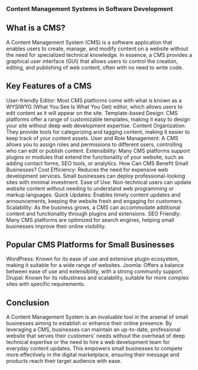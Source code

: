 ### Content Management Systems in Software Development
## What is a CMS?
A Content Management System (CMS) is a software application that enables users to create, manage, and modify content on a website without the need for specialized technical knowledge. In essence, a CMS provides a graphical user interface (GUI) that allows users to control the creation, editing, and publishing of web content, often with no need to write code.

## Key Features of a CMS
User-friendly Editor: Most CMS platforms come with what is known as a WYSIWYG (What You See Is What You Get) editor, which allows users to edit content as it will appear on the site.
Template-based Design: CMS platforms offer a range of customizable templates, making it easy to design your site without deep web development expertise.
Content Organization: They provide tools for categorizing and tagging content, making it easier to keep track of your content assets.
User and Role Management: A CMS allows you to assign roles and permissions to different users, controlling who can edit or publish content.
Extensibility: Many CMS platforms support plugins or modules that extend the functionality of your website, such as adding contact forms, SEO tools, or analytics.
How Can CMS Benefit Small Businesses?
Cost Efficiency: Reduces the need for expensive web development services. Small businesses can deploy professional-looking sites with minimal investment.
Ease of Use: Non-technical users can update website content without needing to understand web programming or markup languages.
Quick Updates: Enables timely content updates and announcements, keeping the website fresh and engaging for customers.
Scalability: As the business grows, a CMS can accommodate additional content and functionality through plugins and extensions.
SEO Friendly: Many CMS platforms are optimized for search engines, helping small businesses improve their online visibility.
## Popular CMS Platforms for Small Businesses
WordPress: Known for its ease of use and extensive plugin ecosystem, making it suitable for a wide range of websites.
Joomla: Offers a balance between ease of use and extensibility, with a strong community support.
Drupal: Known for its robustness and scalability, suitable for more complex sites with specific requirements.
## Conclusion
A Content Management System is an invaluable tool in the arsenal of small businesses aiming to establish or enhance their online presence. By leveraging a CMS, businesses can maintain an up-to-date, professional website that serves their customers' needs without the overhead of deep technical expertise or the need to hire a web development team for everyday content updates. This empowers small businesses to compete more effectively in the digital marketplace, ensuring their message and products reach their target audience with ease.